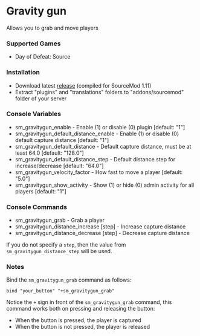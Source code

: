# Gravity gun

Allows you to grab and move players

### Supported Games

* Day of Defeat: Source

### Installation

* Download latest [release](https://github.com/dronelektron/gravity-gun/releases) (compiled for SourceMod 1.11)
* Extract "plugins" and "translations" folders to "addons/sourcemod" folder of your server

### Console Variables

* sm_gravitygun_enable - Enable (1) or disable (0) plugin [default: "1"]
* sm_gravitygun_default_distance_enable - Enable (1) or disable (0) default capture distance [default: "1"]
* sm_gravitygun_default_distance - Default capture distance, must be at least 64.0 [default: "128.0"]
* sm_gravitygun_default_distance_step - Default distance step for increase/decrease [default: "64.0"]
* sm_gravitygun_velocity_factor - How fast to move a player [default: "5.0"]
* sm_gravitygun_show_activity - Show (1) or hide (0) admin activity for all players [default: "1"]

### Console Commands

* sm_gravitygun_grab - Grab a player
* sm_gravitygun_distance_increase [step] - Increase capture distance
* sm_gravitygun_distance_decrease [step] - Decrease capture distance

If you do not specify a `step`, then the value from `sm_gravitygun_distance_step` will be used.

### Notes

Bind the `sm_gravitygun_grab` command as follows:

```
bind "your_button" "+sm_gravitygun_grab"
```

Notice the `+` sign in front of the `sm_gravitygun_grab` command, this command works both on pressing and releasing the button:

* When the button is pressed, the player is captured
* When the button is not pressed, the player is released
